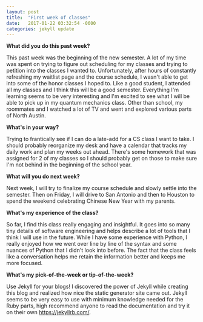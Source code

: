 ```yaml
---
layout: post
title:  "First week of classes"
date:   2017-01-22 03:32:54 -0600
categories: jekyll update
---
```

**What did you do this past week?**

This past week was the beginning of the new semester. A lot of my time was spent on trying to figure out scheduling for my classes and trying to petition into the classes I wanted to. Unfortunately, after hours of constantly refreshing my waitlist page and the course schedule, I wasn't able to get into some of the honor classes I hoped to. Like a good student, I attended all my classes and I think this will be a good semester. Everything I'm learning seems to be very interesting and I'm excited to see what I will be able to pick up in my quantum mechanics class. Other than school, my roommates and I watched a lot of TV and went and explored various parts of North Austin.

**What's in your way?**

Trying to frantically see if I can do a late-add for a CS class I want to take. I should probably reorganize my desk and have a calendar that tracks my daily work and plan my weeks out ahead. There's some homework that was assigned for 2 of my classes so I should probably get on those to make sure I'm not behind in the beginning of the school year. 

**What will you do next week?**

Next week, I will try to finalize my course schedule and slowly settle into the semester. Then on Friday, I will drive to San Antonio and then to Houston to spend the weekend celebrating Chinese New Year with my parents.

**What's my experience of the class?**

So far, I find this class really engaging and insightful. It goes into so many tiny details of software engineering and helps describe a lot of tools that I think I will use in the future. While I have some experience with Python, I really enjoyed how we went over line by line of the syntax and some nuances of Python that I didn't look into before. The fact that the class feels like a conversation helps me retain the information better and keeps me more focused. 

**What's my pick-of-the-week or tip-of-the-week?**

Use Jekyll for your blogs! I discovered the power of Jekyll while creating this blog and realized how nice the static generator site came out. Jekyll seems to be very easy to use with minimum knowledge needed for the Ruby parts, high recommend anyone to read the documentation and try it on their own https://jekyllrb.com/.
